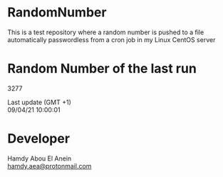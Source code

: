 # RandomNumber    
This is a test repository where a random number is pushed to a file automatically passwordless from a cron job in my Linux CentOS server    
# Random Number of the last run   
3277
      
Last update (GMT +1)    
09/04/21 10:00:01
# Developer    
Hamdy Abou El Anein   
hamdy.aea@protonmail.com
